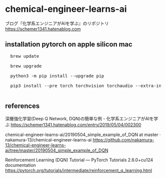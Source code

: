 # chemical-engineer-learns-ai
ブログ『化学系エンジニアがAIを学ぶ』のリポジトリ
https://schemer1341.hatenablog.com

## installation pytorch on apple silicon mac
<pre>
  brew update<br>
  brew upgrade<br>
  python3 -m pip install --upgrade pip<br>
  pip3 install --pre torch torchvision torchaudio --extra-index-url https://download.pytorch.org/whl/nightly/cpu<br>
</pre>

## references

深層強化学習(Deep Q Network, DQN)の簡単な例 - 化学系エンジニアがAIを学ぶ
https://schemer1341.hatenablog.com/entry/2019/05/04/002300

chemical-engineer-learns-ai/20190504_simple_example_of_DQN at master · nakamura-13/chemical-engineer-learns-ai https://github.com/nakamura-13/chemical-engineer-learns-ai/tree/master/20190504_simple_example_of_DQN

Reinforcement Learning (DQN) Tutorial — PyTorch Tutorials 2.6.0+cu124 documentation
https://pytorch.org/tutorials/intermediate/reinforcement_q_learning.html
